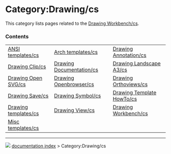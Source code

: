# Category:Drawing/cs
This category lists pages related to the [Drawing Workbench/cs](Drawing_Workbench/cs.md).

### Contents

|     |     |     |
| --- | --- | --- |
| [ANSI templates/cs](ANSI_templates/cs.md) | [Arch templates/cs](Arch_templates/cs.md) | [Drawing Annotation/cs](Drawing_Annotation/cs.md) |
| [Drawing Clip/cs](Drawing_Clip/cs.md) | [Drawing Documentation/cs](Drawing_Documentation/cs.md) | [Drawing Landscape A3/cs](Drawing_Landscape_A3/cs.md) |
| [Drawing Open SVG/cs](Drawing_Open_SVG/cs.md) | [Drawing Openbrowser/cs](Drawing_Openbrowser/cs.md) | [Drawing Orthoviews/cs](Drawing_Orthoviews/cs.md) |
| [Drawing Save/cs](Drawing_Save/cs.md) | [Drawing Symbol/cs](Drawing_Symbol/cs.md) | [Drawing Template HowTo/cs](Drawing_Template_HowTo/cs.md) |
| [Drawing templates/cs](Drawing_templates/cs.md) | [Drawing View/cs](Drawing_View/cs.md) | [Drawing Workbench/cs](Drawing_Workbench/cs.md) |
| [Misc templates/cs](Misc_templates/cs.md) |



---
![](images/Button_right.svg) [documentation index](../README.md) > Category:Drawing/cs
